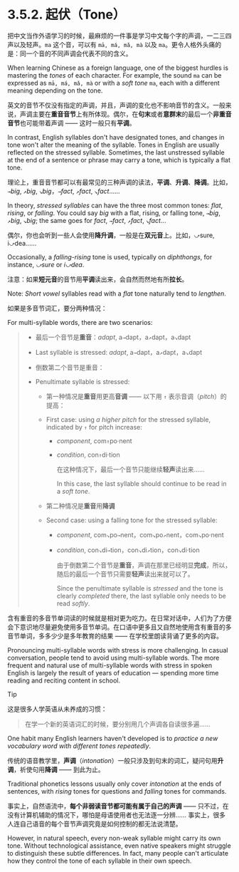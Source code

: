 # 3.5.2. 起伏（Tone）

把中文当作外语学习的时候，最麻烦的一件事是学习中文每个字的声调，一二三四声以及轻声。`ma` 这个音，可以有 `mā, má, mǎ, mà` 以及 `ma`。更令人格外头痛的是：同一个音的不同声调会代表不同的含义。

When learning Chinese as a foreign language, one of the biggest hurdles is mastering the *tones* of each character. For example, the sound `ma` can be expressed as `mā, má, mǎ, mà` or with a *soft tone* `ma`, each with a different meaning depending on the tone.

英文的音节不仅没有指定的声调，并且，声调的变化也不影响音节的含义。一般来说，声调主要在**重音音节**上有所体现。偶尔，在**句末**或者**意群末**的最后一个**非重音音节**也可能带着声调 —— 这时一般只有**平调**。

In contrast, English syllables don't have designated tones, and changes in tone won't alter the meaning of the syllable. Tones in English are usually reflected on the stressed syllable. Sometimes, the last unstressed syllable at the end of a sentence or phrase may carry a tone, which is typically a flat tone.

理论上，重音音节都可以有最常见的三种声调的读法，**平调**、**升调**、**降调**。比如，`→`*big*, `↗`*big*, `↘`*big*，`→`*fact*, `↗`*fact*, `↘`*fact*……

In theory, *stressed syllables* can have the three most common tones: *flat*, *rising*, or *falling*. You could say *big* with a flat, rising, or falling tone, `→`*big*, `↗`*big*, `↘`*big*; the same goes for *fact*, `→`*fact*, `↗`*fact*, `↘`*fact*...

偶尔，你也会听到一些人会使用**降升调**，一般是在**双元音**上。比如，`⤻`sure, i`⤻`dea……

Occasionally, a *falling-rising* tone is used, typically on *diphthongs*, for instance, *`⤻`sure* or *i`⤻`dea*.

注意：如果**短元音**的音节用**平调**读出来，会自然而然地有所**拉长**。

Note: *Short vowel* syllables read with a *flat* tone naturally tend to *lengthen*.

如果是多音节词汇，要分两种情况：

For multi-syllable words, there are two scenarios:

> * 最后一个音节是**重音**：*adapt*, a`→`dapt，a`↗`dapt，a`↘`dapt
>
> * Last syllable is stressed: *adapt*, a`→`dapt，a`↗`dapt，a`↘`dapt
>
> * 倒数第二个音节是重音：
>
> * Penultimate syllable is stressed:
>
>   * 第一种情况是**重音**用更高**音调** —— 以下用 `↑` 表示音调（*pitch*）的提高：
>
>   * First case: using *a higher pitch* for the stressed syllable, indicated by `↑` for pitch increase:
>
>     * *component*, com`↑`po·nent
>
>     * *condition*, con`↑`di·tion
>
>       在这种情况下，最后一个音节只能继续**轻声**读出来……
>
>       In this case, the last syllable should continue to be read in a *soft tone*.
>
>   * 第二种情况是**重音**用**降调**
>
>   * Second case: using a falling tone for the stressed syllable:
>
>     * *component*, com`↘`po`→`nent，com`↘`po`↗`nent，com`↘`po·nent
>
>     * *condition*, con`↘`di`→`tion，con`↘`di`↗`tion，con`↘`di·tion
>
>       由于倒数第二个音节是**重音**，声调在那里已经明显**完成**，所以，随后的最后一个音节只需要**轻声**读出来就可以了。
>
>       Since the penultimate syllable is *stressed* and the tone is clearly *completed* there, the last syllable only needs to be read *softly*.

含有重音的多音节单词读的时候就是相对更为吃力。在日常对话中，人们为了方便会下意识地尽量避免使用多音节单词。在口语中更多且又自然地使用含有重音的多音节单词，多多少少是多年教育的结果 —— 在学校里朗读背诵了更多的内容。

Pronouncing multi-syllable words with stress is more challenging. In casual conversation, people tend to avoid using multi-syllable words. The more frequent and natural use of multi-syllable words with stress in spoken English is largely the result of years of education — spending more time reading and reciting content in school.

> [!Tip]
> 这是很多人学英语从未养成的习惯：
> > 在学一个新的英语词汇的时候，要分别用几个声调各自读很多遍……
>
> One habit many English learners haven't developed is to *practice a new vocabulary word with different tones repeatedly*.

传统的语音教学里，**声调**（*intonation*）一般只涉及到句末的词汇，疑问句用**升调**，祈使句用**降调** —— 到此为止。

Traditional phonetics lessons usually only cover *intonation* at the ends of sentences, with *rising* tones for questions and *falling* tones for commands.

事实上，自然语流中，**每个非弱读音节都可能有属于自己的声调** —— 只不过，在没有计算机辅助的情况下，哪怕是母语使用者也无法逐一分辨…… 事实上，很多人连自己语音的每个音节声调究竟是如何控制的都无法说清楚。

However, in natural speech, every non-weak syllable might carry its own tone. Without technological assistance, even native speakers might struggle to distinguish these subtle differences. In fact, many people can't articulate how they control the tone of each syllable in their own speech.

